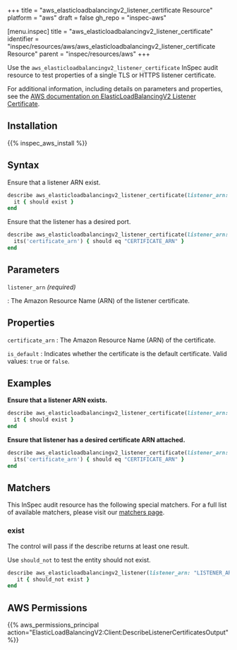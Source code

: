 +++
title = "aws_elasticloadbalancingv2_listener_certificate Resource"
platform = "aws"
draft = false
gh_repo = "inspec-aws"

[menu.inspec]
title = "aws_elasticloadbalancingv2_listener_certificate"
identifier = "inspec/resources/aws/aws_elasticloadbalancingv2_listener_certificate Resource"
parent = "inspec/resources/aws"
+++

Use the `aws_elasticloadbalancingv2_listener_certificate` InSpec audit resource to test properties of a single TLS or HTTPS listener certificate.

For additional information, including details on parameters and properties, see the [AWS documentation on ElasticLoadBalancingV2 Listener Certificate](https://docs.aws.amazon.com/AWSCloudFormation/latest/UserGuide/aws-resource-elasticloadbalancingv2-listenercertificate.html).

## Installation

{{% inspec_aws_install %}}

## Syntax

Ensure that a listener ARN exist.

```ruby
describe aws_elasticloadbalancingv2_listener_certificate(listener_arn: 'LISTENER_ARN') do
  it { should exist }
end
```

Ensure that the listener has a desired port.

```ruby
describe aws_elasticloadbalancingv2_listener_certificate(listener_arn: 'LISTENER_ARN') do
  its('certificate_arn') { should eq "CERTIFICATE_ARN" }
end
```

## Parameters

`listener_arn` _(required)_

: The Amazon Resource Name (ARN) of the listener certificate.

## Properties

`certificate_arn`
: The Amazon Resource Name (ARN) of the certificate.

`is_default`
: Indicates whether the certificate is the default certificate. Valid values: `true` or `false`.

## Examples

**Ensure that a listener ARN exists.**

```ruby
describe aws_elasticloadbalancingv2_listener_certificate(listener_arn: 'LISTENER_ARN') do
  it { should exist }
end
```

**Ensure that listener has a desired certificate ARN attached.**

```ruby
describe aws_elasticloadbalancingv2_listener_certificate(listener_arn: 'LISTENER_ARN') do
  its('certificate_arn') { should eq "CERTIFICATE_ARN" }
end
```

## Matchers

This InSpec audit resource has the following special matchers. For a full list of available matchers, please visit our [matchers page](https://www.inspec.io/docs/reference/matchers/).

### exist

The control will pass if the describe returns at least one result.

Use `should_not` to test the entity should not exist.

```ruby
describe aws_elasticloadbalancingv2_listener(listener_arn: "LISTENER_ARN") do
   it { should_not exist }
end
```

## AWS Permissions

{{% aws_permissions_principal action="ElasticLoadBalancingV2:Client:DescribeListenerCertificatesOutput" %}}

